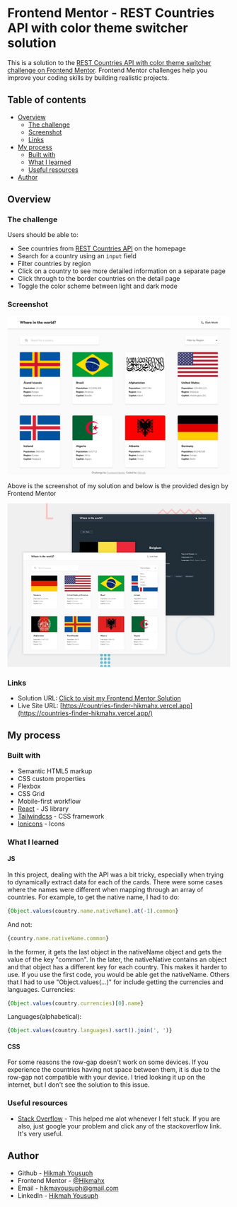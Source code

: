 # Frontend Mentor - REST Countries API with color theme switcher solution

This is a solution to the [REST Countries API with color theme switcher challenge on Frontend Mentor](https://www.frontendmentor.io/challenges/rest-countries-api-with-color-theme-switcher-5cacc469fec04111f7b848ca). Frontend Mentor challenges help you improve your coding skills by building realistic projects. 

## Table of contents

- [Overview](#overview)
  - [The challenge](#the-challenge)
  - [Screenshot](#screenshot)
  - [Links](#links)
- [My process](#my-process)
  - [Built with](#built-with)
  - [What I learned](#what-i-learned)
  - [Useful resources](#useful-resources)
- [Author](#author)


## Overview

### The challenge

Users should be able to:

- See countries from [REST Countries API](https://restcountries.com) on the homepage
- Search for a country using an `input` field
- Filter countries by region
- Click on a country to see more detailed information on a separate page
- Click through to the border countries on the detail page
- Toggle the color scheme between light and dark mode 



### Screenshot



![](./design/countries-finder-hikmahx.vercel.app.png)

Above is the screenshot of my solution and below is the provided design by Frontend Mentor

![](./design/desktop-preview.jpg)

### Links

- Solution URL: [Click to visit my Frontend Mentor Solution](https://www.frontendmentor.io/solutions/rest-countries-api-with-theme-switcher-using-react-and-tailwindcss-90p5Kaj7-)
- Live Site URL: [https://countries-finder-hikmahx.vercel.app](https://countries-finder-hikmahx.vercel.app/)

## My process

### Built with

- Semantic HTML5 markup
- CSS custom properties
- Flexbox
- CSS Grid
- Mobile-first workflow
- [React](https://reactjs.org/) - JS library
- [Tailwindcss](https://tailwindcss.com/) - CSS framework
- [Ionicons](https://ionicons.com) - Icons



### What I learned


#### JS

In this project, dealing with the API was a bit tricky, especially when trying to dynamically extract data for each of the cards. There were some cases where the names were different when mapping through an array of countries. For example, to get the native name, I had to do:

 ```js
 {Object.values(country.name.nativeName).at(-1).common}
 ```
And not:

```js
{country.name.nativeName.common}
```

In the former, it gets the last object in the nativeName object and gets the value of the key "common". In the later, the nativeNative contains an object and that object has a different key for each country. This makes it harder to use. If you use the first code, you would be able get the nativeName. 
Others that I had to use "Object.values(...)" for include getting the currencies and languages.
Currencies: 
```js
{Object.values(country.currencies)[0].name}
```

Languages(alphabetical):
```js
{Object.values(country.languages).sort().join(', ')}
```

#### CSS

For some reasons the row-gap doesn't work on some devices. If you experience the countries having not space between them, it is due to the row-gap not compatible with your device. I tried looking it up on the internet, but I don't see the solution to this issue.


### Useful resources

- [Stack Overflow](https://stackoverflow.com) - This helped me alot whenever I felt stuck. If you are also, just google your problem and click any of the stackoverflow link. It's very useful.


## Author

- Github - [Hikmah Yousuph](https://github.com/Hikmahx)
- Frontend Mentor - [@Hikmahx](https://www.frontendmentor.io/profile/Hikmahx)
- Email - [hikmayousuph@gmail.com](hikmayousuph@gmail.com)
- LinkedIn - [Hikmah Yousuph](linkedin.com/in/hikmah-yousuph-449467204/)